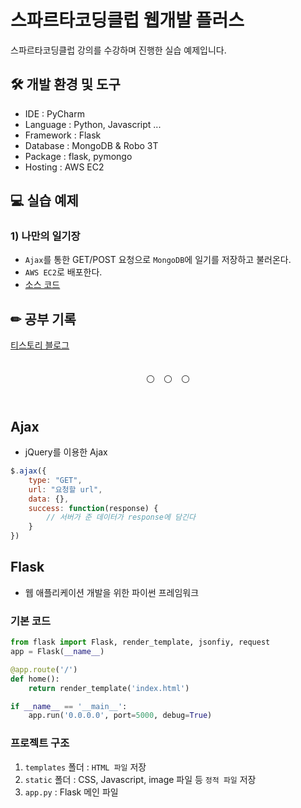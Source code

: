 # 스파르타코딩클럽 웹개발 플러스
스파르타코딩클럽 강의를 수강하며 진행한 실습 예제입니다.

## 🛠 개발 환경 및 도구
- IDE : PyCharm
- Language : Python, Javascript ...
- Framework : Flask
- Database : MongoDB & Robo 3T
- Package : flask, pymongo
- Hosting : AWS EC2

## 💻 실습 예제
### 1) 나만의 일기장
- `Ajax`를 통한 GET/POST 요청으로 `MongoDB`에 일기를 저장하고 불러온다.
- `AWS EC2`로 배포한다.
- [소스 코드](./project01)

## ✏ 공부 기록
[티스토리 블로그](https://askges20.tistory.com/category/%5B%EC%8A%A4%ED%8C%8C%EB%A5%B4%ED%83%80%EC%BD%94%EB%94%A9%ED%81%B4%EB%9F%BD%5D/%EC%9B%B9%EA%B0%9C%EB%B0%9C%20%ED%94%8C%EB%9F%AC%EC%8A%A4)

<div>　</div>
<div align="center">⚪　⚪　⚪</div>
<div>　</div>

## Ajax
- jQuery를 이용한 Ajax
```javascript
$.ajax({
	type: "GET",
	url: "요청할 url",
	data: {},
	success: function(response) {
		// 서버가 준 데이터가 response에 담긴다
	}
})
```

## Flask
- 웹 애플리케이션 개발을 위한 파이썬 프레임워크
### 기본 코드
```python
from flask import Flask, render_template, jsonfiy, request
app = Flask(__name__)

@app.route('/')
def home():
	return render_template('index.html')

if __name__ == '__main__':
	app.run('0.0.0.0', port=5000, debug=True)
```
### 프로젝트 구조
1. `templates` 폴더 : `HTML 파일` 저장
2. `static` 폴더 : CSS, Javascript, image 파일 등 `정적 파일` 저장
3. `app.py` : Flask 메인 파일
